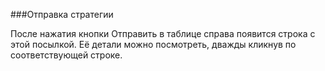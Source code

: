 ###Отправка стратегии

После нажатия кнопки Отправить в таблице справа появится строка с этой посылкой. Её детали можно посмотреть, дважды кликнув по соответствующей строке.

[//]: <> (TODO: описание)

